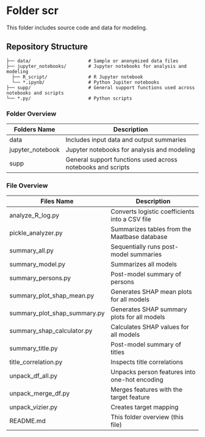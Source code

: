 # Folder scr
This folder includes source code and data for modeling.

## Repository Structure

```plaintext
├── data/                     # Sample or anonymized data files
├── jupyter_notebooks/        # Jupyter notebooks for analysis and modeling
  ├── R_script/               # R Jupyter notebook
  └── *.ipynb/                # Python Jupiter notebooks
├── supp/                     # General support functions used across notebooks and scripts
└── *.py/                     # Python scripts
```

### Folder Overview

| Folders Name | Description |
|---|---|
| data | Includes input data and output summaries |
| jupyter_notebook | Jupyter notebooks for analysis and modeling |
| supp | General support functions used across notebooks and scripts |

### File Overview

| Files Name | Description |
|---|---|
| analyze_R_log.py | Converts logistic coefficients into a CSV file |
| pickle_analyzer.py | Summarizes tables from the Maatbase database |
| summary_all.py | Sequentially runs post-model summaries |
| summary_model.py | Summarizes all models |
| summary_persons.py | Post-model summary of persons |
| summary_plot_shap_mean.py | Generates SHAP mean plots for all models |
| summary_plot_shap_summary.py | Generates SHAP summary plots for all models |
| summary_shap_calculator.py | Calculates SHAP values for all models |
| summary_title.py | Post-model summary of titles |
| title_correlation.py | Inspects title correlations |
| unpack_df_all.py | Unpacks person features into one-hot encoding |
| unpack_merge_df.py | Merges features with the target feature |
| unpack_vizier.py | Creates target mapping |
| README.md | This folder overview (this file) |
